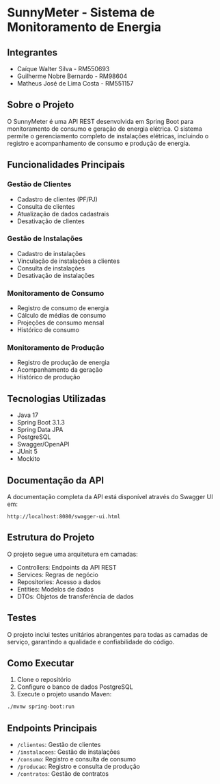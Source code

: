 # SunnyMeter - Sistema de Monitoramento de Energia

## Integrantes
- Caíque Walter Silva - RM550693
- Guilherme Nobre Bernardo - RM98604
- Matheus José de Lima Costa - RM551157

## Sobre o Projeto
O SunnyMeter é uma API REST desenvolvida em Spring Boot para monitoramento de consumo e geração de energia elétrica. O sistema permite o gerenciamento completo de instalações elétricas, incluindo o registro e acompanhamento de consumo e produção de energia.

## Funcionalidades Principais

### Gestão de Clientes
- Cadastro de clientes (PF/PJ)
- Consulta de clientes
- Atualização de dados cadastrais
- Desativação de clientes

### Gestão de Instalações
- Cadastro de instalações
- Vinculação de instalações a clientes
- Consulta de instalações
- Desativação de instalações

### Monitoramento de Consumo
- Registro de consumo de energia
- Cálculo de médias de consumo
- Projeções de consumo mensal
- Histórico de consumo

### Monitoramento de Produção
- Registro de produção de energia
- Acompanhamento da geração
- Histórico de produção

## Tecnologias Utilizadas
- Java 17
- Spring Boot 3.1.3
- Spring Data JPA
- PostgreSQL
- Swagger/OpenAPI
- JUnit 5
- Mockito

## Documentação da API
A documentação completa da API está disponível através do Swagger UI em:
```
http://localhost:8080/swagger-ui.html
```

## Estrutura do Projeto
O projeto segue uma arquitetura em camadas:
- Controllers: Endpoints da API REST
- Services: Regras de negócio
- Repositories: Acesso a dados
- Entities: Modelos de dados
- DTOs: Objetos de transferência de dados

## Testes
O projeto inclui testes unitários abrangentes para todas as camadas de serviço, garantindo a qualidade e confiabilidade do código.

## Como Executar
1. Clone o repositório
2. Configure o banco de dados PostgreSQL
3. Execute o projeto usando Maven:
```bash
./mvnw spring-boot:run
```

## Endpoints Principais
- `/clientes`: Gestão de clientes
- `/instalacoes`: Gestão de instalações
- `/consumo`: Registro e consulta de consumo
- `/producao`: Registro e consulta de produção
- `/contratos`: Gestão de contratos
